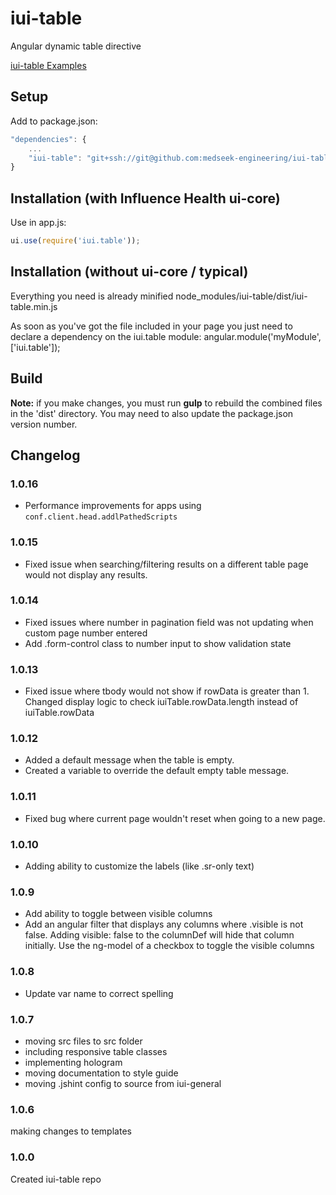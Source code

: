 # iui-table
Angular dynamic table directive

[iui-table Examples](http://medseek-engineering.github.io/iui-table/style-guide/ "iui-table Examples")


## Setup

Add to package.json:
```javascript
"dependencies": {
    ...
    "iui-table": "git+ssh://git@github.com:medseek-engineering/iui-table.git"
}
```


## Installation (with Influence Health ui-core)

Use in app.js:
```javascript
ui.use(require('iui.table'));
```


## Installation (without ui-core / typical)

Everything you need is already minified
node_modules/iui-table/dist/iui-table.min.js

As soon as you've got the file included in your page you just need to declare a dependency on the iui.table module:
angular.module('myModule', ['iui.table']);

## Build
**Note:** if you make changes, you must run **gulp** to rebuild the combined files in the 'dist' directory. You may need to also update the package.json version number.

## Changelog

### 1.0.16
- Performance improvements for apps using `conf.client.head.addlPathedScripts`

### 1.0.15
- Fixed issue when searching/filtering results on a different table page would not display any results.

### 1.0.14
- Fixed issues where number in pagination field was not updating when custom page number entered
- Add .form-control class to number input to show validation state

### 1.0.13

- Fixed issue where tbody would not show if rowData is greater than 1. Changed display logic to check iuiTable.rowData.length instead of iuiTable.rowData

### 1.0.12
- Added a default message when the table is empty.
- Created a variable to override the default empty table message.

### 1.0.11
- Fixed bug where current page wouldn't reset when going to a new page.

### 1.0.10
- Adding ability to customize the labels (like .sr-only text)

### 1.0.9

-  Add ability to toggle between visible columns
- Add an angular filter that displays any columns where .visible is not
false. Adding visible: false to the columnDef will hide that column
initially. Use the ng-model of a checkbox to toggle the visible columns

### 1.0.8

-  Update var name to correct spelling

### 1.0.7

- moving src files to src folder
- including responsive table classes
- implementing hologram
- moving documentation to style guide
- moving .jshint config to source from iui-general

### 1.0.6

making changes to templates

### 1.0.0

Created iui-table repo
